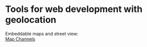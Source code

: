 
# Tools for web development with geolocation

Embeddable maps and street view:  
[Map Channels](https://www.mapchannels.com/)
